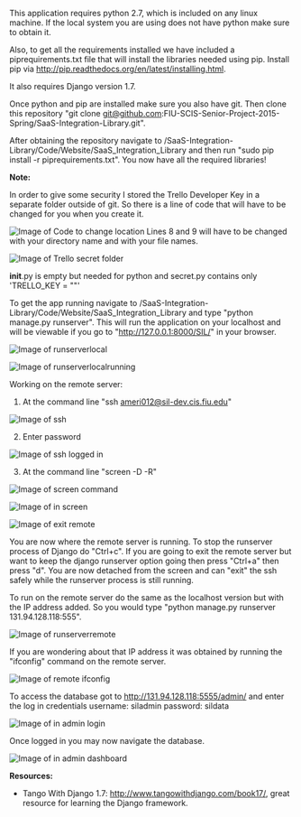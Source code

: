 
This application requires python 2.7, which is included on any linux machine. If the local system you are using does not have python make sure to obtain it.

Also, to get all the requirements installed we have included a piprequirements.txt file that will install the libraries needed using pip. Install pip via http://pip.readthedocs.org/en/latest/installing.html.

It also requires Django version 1.7.

Once python and pip are installed make sure you also have git. Then clone this repository "git clone git@github.com:FIU-SCIS-Senior-Project-2015-Spring/SaaS-Integration-Library.git". 

After obtaining the repository navigate to /SaaS-Integration-Library/Code/Website/SaaS_Integration_Library and then run "sudo pip install -r piprequirements.txt". You now have all the required libraries!

**Note:**

In order to give some security I stored the Trello Developer Key in a separate folder outside of git. So there is a line of code that will have to be changed for you when you create it.

![Image of Code to change location](images/Secretlocation.png?raw=true)
Lines 8 and 9 will have to be changed with your directory name and with your file names.

![Image of Trello secret folder](images/TrelloSecretlocation.png?raw=true)

__init__.py is empty but needed for python and secret.py contains only 'TRELLO_KEY = "<key here>"'

To get the app running navigate to /SaaS-Integration-Library/Code/Website/SaaS_Integration_Library and type "python manage.py runserver". This will run the application on your localhost and will be viewable if you go to "http://127.0.0.1:8000/SIL/" in your browser.

![Image of runserverlocal](images/runserverlocal.png?raw=true)

![Image of runserverlocalrunning](images/runserverlocalrunning.png?raw=true)

Working on the remote server:

1. At the command line "ssh  ameri012@sil-dev.cis.fiu.edu"

![Image of ssh](images/sshScreenshot.png?raw=true)

2. Enter password

![Image of ssh logged in](images/sshLoggedIn.png?raw=true)

3. At the command line "screen -D -R"

![Image of screen command](images/remoteScreen.png?raw=true)

![Image of in screen](images/screenedIn.png?raw=true)

![Image of exit remote](images/sshexit.png?raw=true)

You are now where the remote server is running. To stop the runserver process of Django do "Ctrl+c". If you are going to exit the remote server but want to keep the django runserver option going then press "Ctrl+a" then press "d". You are now detached from the screen and can "exit" the ssh safely while the runserver process is still running.

To run on the remote server do the same as the localhost version but with the IP address added. So you would type "python manage.py runserver 131.94.128.118:555".

![Image of runserverremote](images/runserverremote.png?raw=true)

If you are wondering about that IP address it was obtained by running the "ifconfig" command on the remote server.

![Image of remote ifconfig](images/remoteifconfig.png?raw=true)

To access the database got to http://131.94.128.118:5555/admin/ and enter the log in credentials
username: siladmin
password: sildata

![Image of in admin login](images/adminlogin.png?raw=true)

Once logged in you may now navigate the database.

![Image of in admin dashboard](images/adminloggedin.png?raw=true)

**Resources:**
* Tango With Django 1.7: http://www.tangowithdjango.com/book17/, great resource for learning the Django framework.
